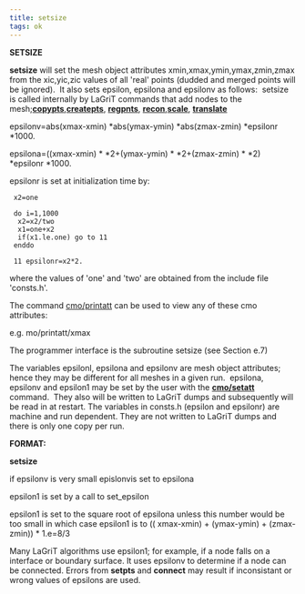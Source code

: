 ```yaml
---
title: setsize
tags: ok
---
```


 **SETSIZE**

  **setsize** will set the mesh object attributes
  xmin,xmax,ymin,ymax,zmin,zmax from the xic,yic,zic values of all
  'real' points (dudded and merged points will be ignored).  It also
  sets epsilon, epsilona and epsilonv as follows:  setsize is called
  internally by LaGriT commands that add nodes to the
  mesh;**[copypts](COPYPTS.md)**,**[createpts](createpts.md)**,
  **[regpnts](REGNPTS.md)**,
  **[recon](RECON.md)**,**[scale](SCALE.md)**,
  **[translate](TRANS.md)**

  epsilonv=abs(xmax-xmin)
*abs(ymax-ymin)
*abs(zmax-zmin)
*epsilonr
*1000.

  epsilona=((xmax-xmin)
*
*2+(ymax-ymin)
*
*2+(zmax-zmin)
*
*2)
*epsilonr
*1000.

  epsilonr is set at initialization time by:
 
     x2=one

     do i=1,1000
      x2=x2/two
      x1=one+x2
      if(x1.le.one) go to 11
     enddo

     11 epsilonr=x2*2.

where the values of 'one' and 'two' are obtained from the include file
'consts.h'.

The command [cmo/printatt](cmo/cmo_printatt.md) can be used to view
any of these cmo attributes:

e.g. mo/printatt/xmax

The programmer interface is the subroutine setsize (see Section e.7)

The variables epsilonl, epsilona and epsilonv are mesh object
attributes; hence they may be different for all meshes in a given run. 
epsilona, epsilonv and epsilon1 may be set by the user with the
**[cmo/setatt](cmo/cmo_setatt.md)** command.  They also will be
written to LaGriT dumps and subsequently will be read in at restart. The
variables in consts.h (epsilon and epsilonr) are machine and run
dependent. They are not written to LaGriT dumps and there is only one
copy per run.

**FORMAT:**

**setsize**

if epsilonv is very small epislonvis set to epsilona

epsilon1 is set by a call to set\_epsilon

epsilon1 is set to the square root of epsilona unless this number would
be too small in which case epsilon1 is to (( xmax-xmin) + (ymax-ymin) + (zmax-zmin)) * 1.e=8/3

Many LaGriT algorithms use epsilon1; for example, if a node falls on a
interface or boundary surface. It uses epsilonv to determine if a node
can be connected. Errors from **setpts** and **connect** may result if
inconsistant or wrong values of epsilons are used.
